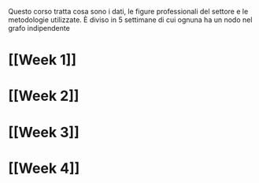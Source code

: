 Questo corso tratta cosa sono i dati, le figure professionali del settore e le metodologie utilizzate. È diviso in 5 settimane di cui ognuna ha un nodo nel grafo indipendente

# [[Week 1]]
# [[Week 2]]
# [[Week 3]]
# [[Week 4]]



